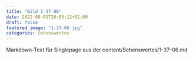 ```yaml
---
title: "Bild 1-37-06"
date: 2022-08-01T20:03:12+02:00
draft: false
featured_image: "1-37-06.jpg"
categories: Sehenswertes
---
```



Markdown-Text für Singlepage aus der content/Sehenswertes/1-37-06.md